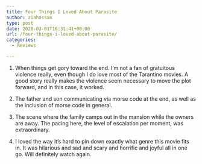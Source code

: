 ```yaml
---
title: Four Things I Loved About Parasite
author: ziahassan
type: post
date: 2020-03-01T16:31:41+00:00
url: /four-things-i-loved-about-parasite/
categories:
  - Reviews

---
```

1. When things get gory toward the end. I’m not a fan of gratuitous violence really, even though I do love most of the Tarantino movies. A good story really makes the violence seem necessary to move the plot forward, and in this case, it worked.

2. The father and son communicating via morse code at the end, as well as the inclusion of morse code in general.

3. The scene where the family camps out in the mansion while the owners are away. The pacing here, the level of escalation per moment, was extraordinary.

4. I loved the way it’s hard to pin down exactly what genre this movie fits in. It was hilarious and sad and scary and horrific and joyful all in one go. Will definitely watch again.